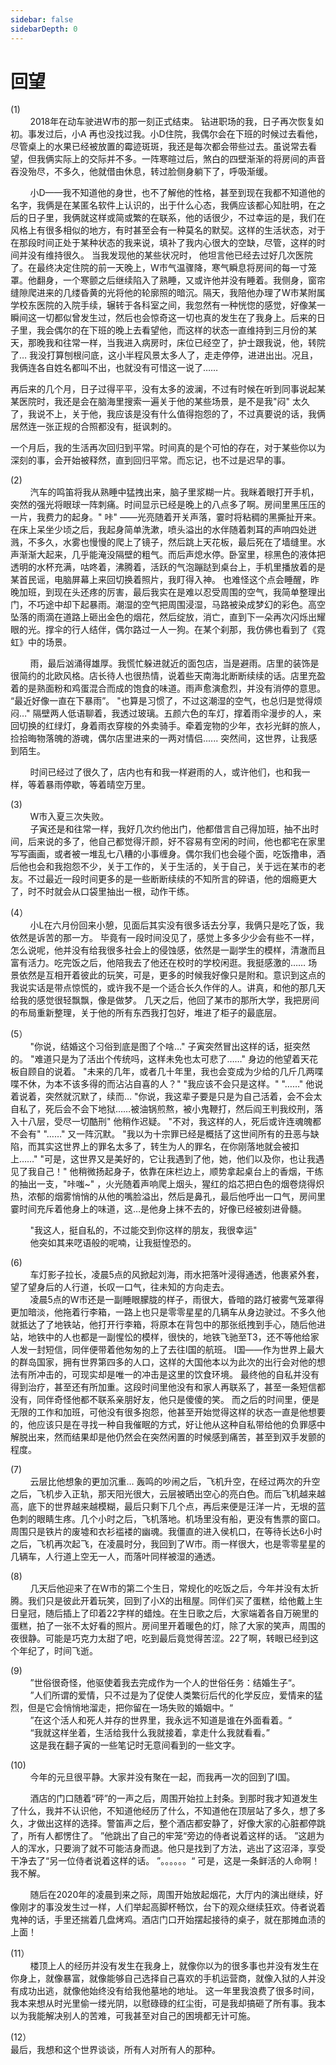 ```yaml
---
sidebar: false
sidebarDepth: 0
---
```

# 回望

(1)<br>
&nbsp;&nbsp;&nbsp;&nbsp;&nbsp;&nbsp;&nbsp;&nbsp;2018年在动车驶进W市的那一刻正式结束。
钻进职场的我，日子再次恢复如初。事发过后，小A
再也没找过我。小D住院，我偶尔会在下班的时候过去看他，尽管桌上的水果已经被放置的霉迹斑斑，我还是每次都会带些过去。虽说常去看望，但我俩实际上的交际并不多。一阵寒暄过后，煞白的四壁渐渐的将房间的声音吞没殆尽，不多久，他就借由休息，转过脸侧身躺下了，呼吸渐缓。

&nbsp;&nbsp;&nbsp;&nbsp;&nbsp;&nbsp;&nbsp;&nbsp;小D——我不知道他的身世，也不了解他的性格，甚至到现在我都不知道他的名字，我俩是在某匿名软件上认识的，出于什么心态，我俩应该都心知肚明，在之后的日子里，我俩就这样或简或繁的在联系，他的话很少，不过幸运的是，我们在风格上有很多相似的地方，有时甚至会有一种莫名的默契。这样的生活状态，对于在那段时间正处于某种状态的我来说，填补了我内心很大的空缺，尽管，这样的时间并没有维持很久。
当我发现他的某些状况时，
他坦言他已经去过好几次医院了。在最终决定住院的前一天晚上，W市气温骤降，寒气瞬息将房间的每一寸笼罩。他翻身，一个寒颤之后继续陷入了熟睡，又或许他并没有睡着。我侧身，窗帘缝隙爬进来的几缕昏黄的光将他的轮廓照的暗沉。隔天，我陪他办理了W市某附属学校东医院的入院手续，辗转于各科室之间，我忽然有一种恍惚的感觉，好像某一瞬间这一切都似曾发生过，然后也会惊奇这一切也真的发生在了我身上。后来的日子里，我会偶尔的在下班的晚上去看望他，而这样的状态一直维持到三月份的某天，那晚我和往常一样，当我进入病房时，床位已经空了，护士跟我说，他，转院了…
我没打算刨根问底，这小半程风景太多人了，走走停停，进进出出。况且，我俩连各自姓名都叫不出，也就没有可惜这一说了……

再后来的几个月，日子过得平平，没有太多的波澜，不过有时候在听到同事说起某某医院时，我还是会在脑海里搜索一遍关于他的某些场景，是不是我"闷"
太久了，我说不上，关于他，我应该是没有什么值得抱怨的了，不过真要说的话，我俩居然连一张正规的合照都没有，挺讽刺的。

一个月后，我的生活再次回归到平常。时间真的是个可怕的存在，对于某些你以为深刻的事，会开始被释然，直到回归平常。而忘记，也不过是迟早的事。

(2)<br>
&nbsp;&nbsp;&nbsp;&nbsp;&nbsp;&nbsp;&nbsp;&nbsp;汽车的鸣笛将我从熟睡中猛拽出来，脑子里浆糊一片。我眯着眼打开手机，突然的强光将眼球一阵刺痛。时间显示已经是晚上的八点多了啊。房间里黑压压的一片，我费力的起身。"
咔"
——光亮随着开关声落，霎时将粘稠的黑撕扯开来。在床上呆坐少顷之后，我起身简单洗漱，喷头溢出的水伴随着刺耳的声响四处迸溅，不多久，水雾也慢慢的爬上了镜子，然后跳上天花板，最后死在了墙缝里。水声渐渐大起来，几乎能淹没隔壁的粗气。而后声熄水停。卧室里，棕黑色的液体把透明的水杯充满，咕咚着，沸腾着，活跃的气泡蹦跶到桌台上，手机里播放着的是某首民谣，电脑屏幕上来回切换着照片，我盯得入神。
也难怪这个点会睡醒，昨晚加班，到现在头还疼的厉害，最后我实在是难以忍受周围的空气，我简单整理出门，不巧途中却下起暴雨。潮湿的空气把周围浸湿，马路被染成梦幻的彩色。高空坠落的雨滴在道路上砸出金色的烟花，然后绽放，消亡，直到下一朵再次闪烁出耀眼的光。撑伞的行人结伴，偶尔路过一人一狗。在某个刹那，我仿佛也看到了《霓虹》中的场景。

&nbsp;&nbsp;&nbsp;&nbsp;&nbsp;&nbsp;&nbsp;&nbsp;雨，最后汹涌得雄厚。我慌忙躲进就近的面包店，当是避雨。店里的装饰是很简约的北欧风格。店长待人也很热情，说着些天南海北断断续续的话。店里充盈着的是熟面粉和鸡蛋混合而成的饱食的味道。雨声愈演愈烈，并没有消停的意思。
“最近好像一直在下暴雨”。
"也算是习惯了，不过这潮湿的空气，也总归是觉得烦闷…"
隔壁两人低语聊着，我透过玻璃。五颜六色的车灯，撑着雨伞漫步的人，来回切换的红绿灯，身着雨衣穿梭的外卖骑手。牵着宠物的少年，衣衫光鲜的旅人，捡拾晦物落魄的游魂，偶尔店里进来的一两对情侣......
突然间，这世界，让我感到陌生。

&nbsp;&nbsp;&nbsp;&nbsp;&nbsp;&nbsp;&nbsp;&nbsp;时间已经过了很久了，店内也有和我一样避雨的人，或许他们，也和我一样，等着暴雨停歇，等着晴空万里。

(3)<br>
&nbsp;&nbsp;&nbsp;&nbsp;&nbsp;&nbsp;&nbsp;&nbsp;W市入夏三次失败。<br>
&nbsp;&nbsp;&nbsp;&nbsp;&nbsp;&nbsp;&nbsp;&nbsp;子寅还是和往常一样，我好几次约他出门，他都借言自己得加班，抽不出时间，后来说的多了，他自己都觉得汗颜，好不容易有空闲的时间，他也都宅在家里写写画画，或者被一堆乱七八糟的小事缠身。偶尔我们也会碰个面，吃饭撸串，酒后他也会和我抱怨不少，关于工作的，关于生活的，关于自己，关于远在某市的老友。不过最近一段时间更多的是一些断断续续的不知所言的碎语，他的烟瘾更大了，时不时就会从口袋里抽出一根，动作干练。

(4）<br>
&nbsp;&nbsp;&nbsp;&nbsp;&nbsp;&nbsp;&nbsp;&nbsp;小L在六月份回来小憩，见面后其实没有很多话去分享，我俩只是吃了饭，我依然是诉苦的那一方。
毕竟有一段时间没见了，感觉上多多少少会有些不一样，怎么说呢，他并没有给我很多社会上的侵蚀感，依然是一副学生的模样，清澈而且富有活力。吃完饭之后，他陪我去了他还在校时的学校闲逛。我挺感激的……
场景依然是互相开着彼此的玩笑，可是，更多的时候我好像只是附和。意识到这点的我说实话是带点惊慌的，或许我不是一个适合长久作伴的人。讲真，和他的那几天给我的感觉很轻飘飘，像是做梦。
几天之后，他回了某市的那所大学，我把房间的布局重新整理，关于他的所有东西我打包好，堆进了柜子的最底层。

(5）<br>
&nbsp;&nbsp;&nbsp;&nbsp;&nbsp;&nbsp;&nbsp;&nbsp;"你说，结婚这个习俗到底是图了个啥…"
子寅突然冒出这样的话，挺突然的。
"难道只是为了活出个传统吗，这样未免也太可悲了……"
身边的他望着天花板自顾自的说着。
"未来的几年，或者几十年里，我也会变成为少给的几斤几两喋喋不休，为本不该多得的而沾沾自喜的人？"
"我应该不会只是这样。"
"……"
他说着说着，突然就沉默了，续而…
"你说，我这辈子要是只是为自己活着，会不会太自私了，死后会不会下地狱……被油锅煎熬，被小鬼鞭打，然后阎王判我绞刑，落入十八层，受尽一切酷刑"
他稍作迟疑。
"不对，我这样的人，死后或许连魂魄都不会有"
"……"
又一阵沉默。
"我以为十宗罪已经是概括了这世间所有的丑恶与缺陷，而其实这世界上的罪名太多了，转生为人的罪名，在你刚落地就会被扣上……"
"可是，这世界又是美好的，它让我遇到了他，她，他们以及你，也让我遇见了我自己！"
他稍微扬起身子，依靠在床栏边上，顺势拿起桌台上的香烟，干练的抽出一支，"咔嗤~"
，火光随着声响爬上烟头，猩红的焰芯把白色的烟卷烧得炽热，浓郁的烟雾悄悄的从他的嘴脸溢出，然后是鼻孔，最后他呼出一口气，房间里霎时间充斥着他身上的味道，这…是他身上抹不去的，好像已经被刻进骨髓。

&nbsp;&nbsp;&nbsp;&nbsp;&nbsp;&nbsp;&nbsp;&nbsp;"我这人，挺自私的，不过能交到你这样的朋友，我很幸运"<br>
&nbsp;&nbsp;&nbsp;&nbsp;&nbsp;&nbsp;&nbsp;&nbsp;他突如其来呓语般的呢喃，让我挺惶恐的。

(6)<br>
&nbsp;&nbsp;&nbsp;&nbsp;&nbsp;&nbsp;&nbsp;&nbsp;车灯影子拉长，凌晨5点的风掀起刘海，雨水把落叶浸得通透，他裹紧外套，望了望身后的人行道，长叹一口气，往未知的方向走去。<br>
&nbsp;&nbsp;&nbsp;&nbsp;&nbsp;&nbsp;&nbsp;&nbsp;凌晨5点的W市还是一副睡眼朦胧的样子，雨很大，昏暗的路灯被雾气笼罩得更加暗淡，他拖着行李箱，一路上也只是零零星星的几辆车从身边驶过。不多久他就抵达了了地铁站，他打开行李箱，将原本在背包中的那张纸拽到手心，随后他进站，地铁中的人也都是一副惺忪的模样，很快的，地铁飞驰至T3，还不等他给家人发一封短信，同伴便带着他匆匆的上了去往I国的航班。
I国——作为世界上最大的群岛国家，拥有世界第四多的人口，这样的大国他本以为此次的出行会对他的想法有所冲击的，可现实却是唯一的冲击是这里的饮食环境。
最终他的自私并没有得到治疗，甚至还有所加重。这段时间里他没有和家人再联系了，甚至一条短信都没有，同伴奇怪他都不联系亲朋好友，他只是傻傻的笑。
而之后的时间里，便是无限的工作和加班，可他没有很多抱怨，他甚至开始觉得这样的状态一直是他想要的，他应该只是在寻找一种自我催眠的方式，好让他从这种自私带给他的负罪感中解脱出来，然而结果却是他仍然会在突然闲置的时候感到痛苦，甚至到双手发颤的程度。

(7)<br>
&nbsp;&nbsp;&nbsp;&nbsp;&nbsp;&nbsp;&nbsp;&nbsp;云层比他想象的更加沉重…
轰鸣的吵闹之后，飞机升空，在经过两次的升空之后，飞机步入正轨，那天阳光很大，云层被晒出空心的亮白色。而后飞机越来越高，底下的世界越来越模糊，最后只剩下几个点，再后来便是汪洋一片，无垠的蓝色刺的眼睛生疼。几个小时之后，飞机落地。机场里没有船，更没有售票的窗口。周围只是铁片的废墟和衣衫褴褛的幽魂。我僵直的进入侯机口，在等待长达6小时之后，飞机再次起飞，在凌晨时分，我回到了W市。雨一样很大，也是零零星星的几辆车，人行道上空无一人，而落叶同样被湿的通透。

(8)<br>
&nbsp;&nbsp;&nbsp;&nbsp;&nbsp;&nbsp;&nbsp;&nbsp;几天后他迎来了在W市的第二个生日，常规化的吃饭之后，今年并没有太折腾。我们只是彼此开着玩笑，回到了小X的出租屋。同伴们买了蛋糕，给他戴上生日皇冠，随后插上了印着22字样的蜡烛。在生日歌之后，大家端着各自万碗里的蛋糕，拍了一张不太好看的照片。房间里开着暖色的灯，除了大家的笑声，周围的夜很静。可能是巧克力太甜了吧，吃到最后竟觉得苦涩。22了啊，转眼已经到这个年纪了，时间飞逝。

(9)<br>
&nbsp;&nbsp;&nbsp;&nbsp;&nbsp;&nbsp;&nbsp;&nbsp;”世俗很奇怪，他驱使着我去完成作为一个人的世俗任务：结婚生子“。<br>
&nbsp;&nbsp;&nbsp;&nbsp;&nbsp;&nbsp;&nbsp;&nbsp;”人们所谓的爱情，只不过是为了促使人类繁衍后代的化学反应，爱情来的猛烈，但是它会悄悄地溜走，把你留在一场失败的婚姻中。“<br>
&nbsp;&nbsp;&nbsp;&nbsp;&nbsp;&nbsp;&nbsp;&nbsp;”在这个活人和死人并存的世界里，我永远不知道是谁在外面看着。“<br>
&nbsp;&nbsp;&nbsp;&nbsp;&nbsp;&nbsp;&nbsp;&nbsp;“我就这样坐着，生活给我什么我就接着，拿走什么我就看看。”<br>
&nbsp;&nbsp;&nbsp;&nbsp;&nbsp;&nbsp;&nbsp;&nbsp;这是我在翻子寅的一些笔记时无意间看到的一些文字。

(10)<br>
&nbsp;&nbsp;&nbsp;&nbsp;&nbsp;&nbsp;&nbsp;&nbsp;今年的元旦很平静。大家并没有聚在一起，而我再一次的回到了I国。

&nbsp;&nbsp;&nbsp;&nbsp;&nbsp;&nbsp;&nbsp;&nbsp;酒店的门口随着“砰”的一声之后，周围开始拉上封条。到那时我才知道发生了什么，我并不认识他，不知道他经历了什么，不知道他在顶层站了多久，想了多久，才做出这样的选择。警笛声之后，整个酒店都安静了，好像大家的心脏都停跳了，所有人都愣住了。
”他跳出了自己的牢笼“旁边的侍者说着这样的话。
”这趟为人的浑水，只要淌了就不可能洁身而退。他只是找到了方法，逃出了这沼泽，享受干净去了“另一位侍者说着这样的话。
”。。。。。。“
可是，这是一条鲜活的人命啊！我不解。

&nbsp;&nbsp;&nbsp;&nbsp;&nbsp;&nbsp;&nbsp;&nbsp;随后在2020年的凌晨到来之际，周围开始放起烟花，大厅内的演出继续，好像刚才的事没发生过一样，人们举起高脚杯畅饮，台下的观众继续狂欢。侍者说着鬼神的话，手里还揣着几盘烤鸡。酒店门口开始摆起接待的桌子，就在那摊血渍的上面！

(11）<br>
&nbsp;&nbsp;&nbsp;&nbsp;&nbsp;&nbsp;&nbsp;&nbsp;楼顶上人的经历并没有发生在我身上，就像你以为的很多事也并没有发生在你身上，就像暴富，就像能够自己选择自己喜欢的手机运营商，就像入狱的人并没有成功出逃，就像他始终没有给我他墓地的地址。
这一年里我浪费了很多时间，我本来想从时光里偷一缕光阴，以慰碌碌的红尘街，可是我却搞砸了所有事。我本以为我能解决别人的苦难，可我甚至对自己的困境都无计可施。

(12）<br>
最后，我想和这个世界谈谈，所有人对所有人的那种。